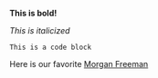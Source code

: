**This is bold!**

*This is italicized*

```This is a code block```

Here is our favorite [Morgan Freeman](https://repeatingislands.files.wordpress.com/2013/03/morgan-freeman-002.jpeg)




